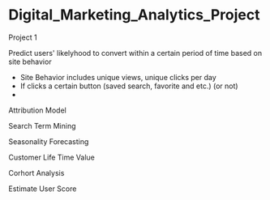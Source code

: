 # Digital_Marketing_Analytics_Project

Project 1

Predict users' likelyhood to convert within a certain period of time based on site behavior
  
  - Site Behavior includes unique views, unique clicks per day
  - If clicks a certain button (saved search, favorite and etc.) (or not)
  - 
  
  
  
  
Attribution Model




Search Term Mining 




Seasonality Forecasting




Customer Life Time Value


Corhort Analysis


Estimate User Score





